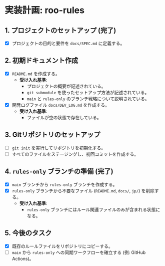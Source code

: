 # 実装計画: roo-rules

## 1. プロジェクトのセットアップ (完了)

- [x] プロジェクトの目的と要件を `docs/SPEC.md` に定義する。

## 2. 初期ドキュメント作成

- [x] `README.md` を作成する。
  - **受け入れ基準**:
    - プロジェクトの概要が記述されている。
    - `git submodule` を使ったセットアップ方法が記述されている。
    - `main` と `rules-only` のブランチ戦略について説明されている。
- [x] 開発ログファイル `docs/DEV_LOG.md` を作成する。
  - **受け入れ基準**:
    - ファイルが空の状態で存在している。

## 3. Gitリポジトリのセットアップ

- [ ] `git init` を実行してリポジトリを初期化する。
- [ ] すべてのファイルをステージングし、初回コミットを作成する。

## 4. `rules-only` ブランチの準備 (完了)

- [x] `main` ブランチから `rules-only` ブランチを作成する。
- [x] `rules-only` ブランチから不要なファイル (`README.md`, `docs/`, `jp/`) を削除する。
  - **受け入れ基準**:
    - `rules-only` ブランチにはルール関連ファイルのみが含まれる状態になる。

## 5. 今後のタスク

- [x] 既存のルールファイルをリポジトリにコピーする。
- [ ] `main` から `rules-only` への同期ワークフローを確立する (例: GitHub Actions)。